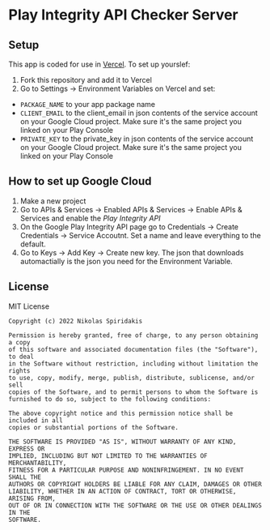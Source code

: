 # Play Integrity API Checker Server

## Setup
This app is coded for use in [Vercel](https://vercel.com/). To set up yourslef:
1) Fork this repository and add it to Vercel
2) Go to Settings -> Environment Variables on Vercel and set:
- `PACKAGE_NAME` to your app package name
- `CLIENT_EMAIL` to the client_email in json contents of the service account on your Google Cloud project. Make sure it's the same project you linked on your Play Console
- `PRIVATE_KEY` to the private_key in json contents of the service account on your Google Cloud project. Make sure it's the same project you linked on your Play Console

## How to set up Google Cloud
1) Make a new project
2) Go to APIs & Services -> Enabled APIs & Services -> Enable APIs & Services and enable the *Play Integrity API*
3) On the Google Play Integrity API page go to Credentials -> Create Credentials -> Service Accoutnt. Set a name and leave everything to the default.
4) Go to Keys -> Add Key -> Create new key. The json that downloads automactially is the json you need for the Environment Variable.

## License

MIT License

```
Copyright (c) 2022 Nikolas Spiridakis

Permission is hereby granted, free of charge, to any person obtaining a copy
of this software and associated documentation files (the "Software"), to deal
in the Software without restriction, including without limitation the rights
to use, copy, modify, merge, publish, distribute, sublicense, and/or sell
copies of the Software, and to permit persons to whom the Software is
furnished to do so, subject to the following conditions:

The above copyright notice and this permission notice shall be included in all
copies or substantial portions of the Software.

THE SOFTWARE IS PROVIDED "AS IS", WITHOUT WARRANTY OF ANY KIND, EXPRESS OR
IMPLIED, INCLUDING BUT NOT LIMITED TO THE WARRANTIES OF MERCHANTABILITY,
FITNESS FOR A PARTICULAR PURPOSE AND NONINFRINGEMENT. IN NO EVENT SHALL THE
AUTHORS OR COPYRIGHT HOLDERS BE LIABLE FOR ANY CLAIM, DAMAGES OR OTHER
LIABILITY, WHETHER IN AN ACTION OF CONTRACT, TORT OR OTHERWISE, ARISING FROM,
OUT OF OR IN CONNECTION WITH THE SOFTWARE OR THE USE OR OTHER DEALINGS IN THE
SOFTWARE.
```

